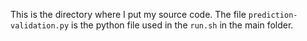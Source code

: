 This is the directory where I put my source code. The file `prediction-validation.py` is the  python file used in the `run.sh` in the main folder.
